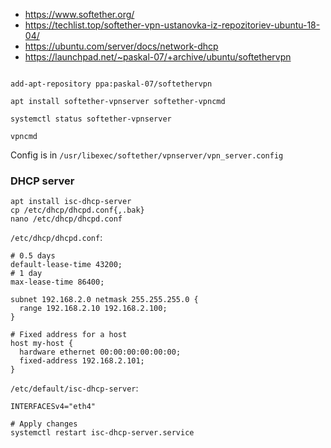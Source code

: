 * https://www.softether.org/
* https://techlist.top/softether-vpn-ustanovka-iz-repozitoriev-ubuntu-18-04/
* https://ubuntu.com/server/docs/network-dhcp
* https://launchpad.net/~paskal-07/+archive/ubuntu/softethervpn

```shell

add-apt-repository ppa:paskal-07/softethervpn

apt install softether-vpnserver softether-vpncmd

systemctl status softether-vpnserver

vpncmd
```
Config is in `/usr/libexec/softether/vpnserver/vpn_server.config`

### DHCP server
```shell
apt install isc-dhcp-server
cp /etc/dhcp/dhcpd.conf{,.bak}
nano /etc/dhcp/dhcpd.conf
```
`/etc/dhcp/dhcpd.conf`:
```
# 0.5 days
default-lease-time 43200;
# 1 day
max-lease-time 86400;
 
subnet 192.168.2.0 netmask 255.255.255.0 {
  range 192.168.2.10 192.168.2.100;
}

# Fixed address for a host
host my-host {
  hardware ethernet 00:00:00:00:00:00;
  fixed-address 192.168.2.101;
}
```

`/etc/default/isc-dhcp-server`:
```
INTERFACESv4="eth4"
```
```shell
# Apply changes
systemctl restart isc-dhcp-server.service
```

